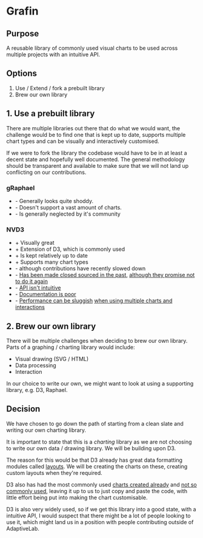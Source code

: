 # Grafin

## Purpose
A reusable library of commonly used visual charts to be used across multiple projects with an intuitive API.

## Options
1. Use / Extend / fork a prebuilt library
2. Brew our own library

## 1. Use a prebuilt library
There are multiple libraries out there that do what we would want, the challenge would be to find one that is kept up to date, supports multiple chart types and can be visually and interactively customised.

If we were to fork the library the codebase would have to be in at least a decent state and hopefully well documented. The general methodology should be transparent and available to make sure that we will not land up conflicting on our contributions.

### gRaphael
* \- Generally looks quite shoddy.
* \- Doesn't support a vast amount of charts.
* \- Is generally neglected by it's community

### NVD3
* \+ Visually great
* \+ Extension of D3, which is commonly used
* \+ Is kept relatively up to date
* \+ Supports many chart types
* \- although contributions have recently slowed down 
* \- [Has been made closed sourced in the past](https://news.ycombinator.com/item?id=4807126), [although they promise not to do it again](http://nvd3.org/statement.html)
* \- [API isn't intuitive](http://nvd3.org/livecode/#codemirrorNav)
* \- [Documentation is poor](http://nvd3.org/livecode/#codemirrorNav)
* \- [Performance can be sluggish](https://news.ycombinator.com/item?id=4797668) [when using multiple charts and interactions](https://news.ycombinator.com/item?id=4161094)

## 2. Brew our own library
There will be multiple challenges when deciding to brew our own library. Parts of a graphing / charting library would include:

* Visual drawing (SVG / HTML)
* Data processing
* Interaction

In our choice to write our own, we might want to look at using a supporting library, e.g. D3, Raphael. 

## Decision 
We have chosen to go down the path of starting from a clean slate and writing our own charting library.

It is important to state that this is a *charting* library as we are not choosing to write our own data / drawing library. We will be building upon D3. 

The reason for this would be that D3 already has great data formatting modules called [layouts](https://github.com/mbostock/d3/wiki/Layouts). We will be creating the charts on these, creating custom layouts when they're required.

D3 also has had the most commonly used [charts created already](http://bl.ocks.org/) and [not so commonly used](http://bl.ocks.org/mbostock/1353700), leaving it up to us to just copy and paste the code, with little effort being put into making the chart customisable.

D3 is also very widely used, so if we get this library into a good state, with a intuitive API, I would suspect that there might be a lot of people looking to use it, which might land us in a position with people contributing outside of AdaptiveLab.